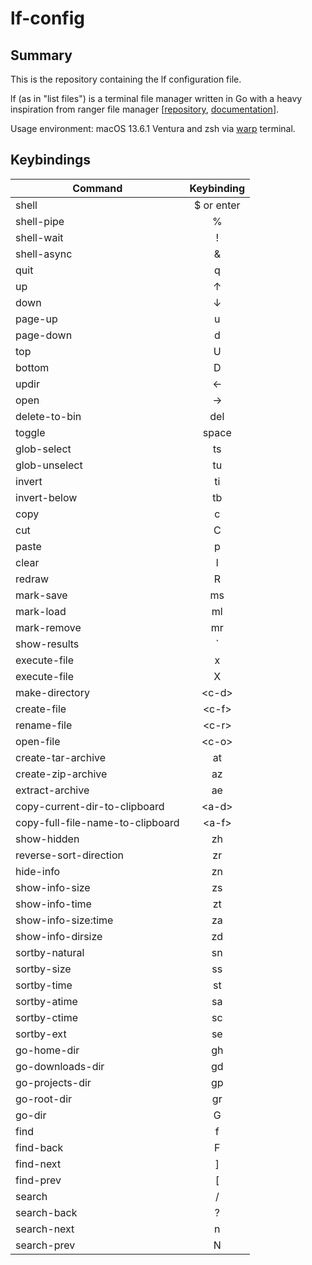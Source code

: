 # lf-config

## Summary

This is the repository containing the lf configuration file.

lf (as in "list files") is a terminal file manager written in Go with a heavy inspiration from ranger file manager [[repository](https://github.com/gokcehan/lf), [documentation](https://pkg.go.dev/github.com/gokcehan/lf)].

Usage environment: macOS 13.6.1 Ventura and zsh via [warp](https://www.warp.dev/) terminal.


## Keybindings

| Command | Keybinding |
|---------| :------------: |
| shell | $ or enter |
| shell-pipe | % |
| shell-wait | !  |
| shell-async | &  |
| quit | q |
| up | ↑ |
| down | ↓ |
| page-up | u |
| page-down | d |
| top | U |
| bottom | D |
| updir | ← |
| open | → |
| delete-to-bin | del |
| toggle | space |
| glob-select | ts |
| glob-unselect | tu |
| invert | ti |
| invert-below | tb |
| copy | c |
| cut | C |
| paste | p |
| clear | l |
| redraw | R |
| mark-save | ms |
| mark-load | ml |
| mark-remove | mr |
| show-results | ` |
| execute-file | x |
| execute-file | X |
| make-directory | \<c-d\> |
| create-file | \<c-f\> |
| rename-file | \<c-r\> |
| open-file | \<c-o\> |
| create-tar-archive | at |
| create-zip-archive | az |
| extract-archive | ae |
| copy-current-dir-to-clipboard | \<a-d\> |
| copy-full-file-name-to-clipboard | \<a-f\> |
| show-hidden | zh |
| reverse-sort-direction | zr |
| hide-info | zn |
| show-info-size | zs |
| show-info-time | zt |
| show-info-size:time | za |
| show-info-dirsize | zd |
| sortby-natural | sn |
| sortby-size | ss |
| sortby-time | st |
| sortby-atime | sa |
| sortby-ctime | sc |
| sortby-ext | se |
| go-home-dir | gh |
| go-downloads-dir | gd |
| go-projects-dir | gp |
| go-root-dir | gr |
| go-dir | G |
| find | f |
| find-back | F |
| find-next | ] |
| find-prev | [ |
| search | / |
| search-back | ? |
| search-next | n |
| search-prev | N |
